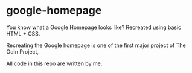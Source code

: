 # google-homepage
You know what a Google Homepage looks like? Recreated using basic HTML + CSS.

Recreating the Google homepage is one of the first major project of The Odin Project, 

All code in this repo are written by me.